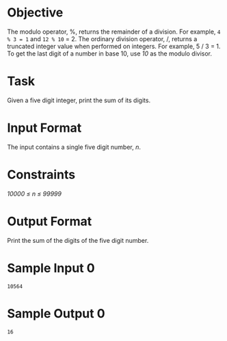 # Objective
The modulo operator, %, returns the remainder of a division. For example, `4 % 3 = 1` and `12 % 10` = 2. The ordinary division operator, /, returns a truncated integer value when performed on integers. For example, 5 / 3 = 1. To get the last digit of a number in base 10, use *10* as the modulo divisor.

# Task
Given a five digit integer, print the sum of its digits.

# Input Format
The input contains a single five digit number, *n*.

# Constraints
*10000 ≤ n ≤ 99999*

# Output Format
Print the sum of the digits of the five digit number.

# Sample Input 0
```
10564
```

# Sample Output 0
```
16
```